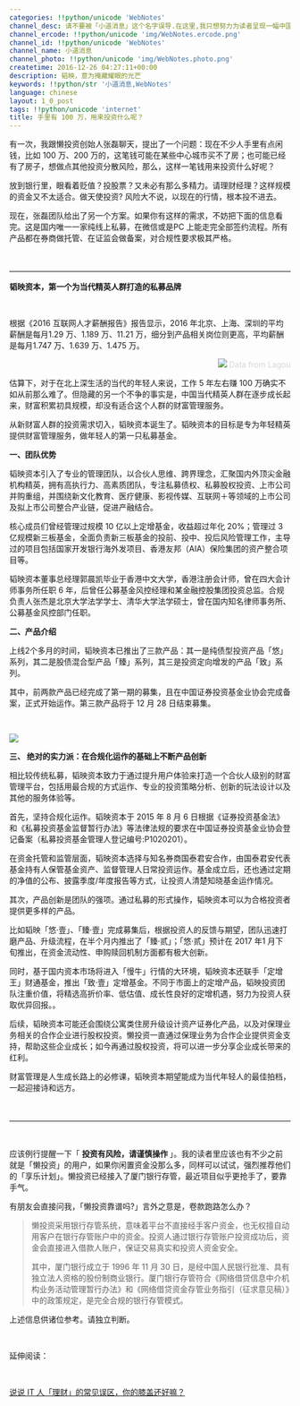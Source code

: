 ```yaml
---
categories: !!python/unicode 'WebNotes'
channel_desc: 请不要被「小道消息」这个名字误导.在这里,我只想努力为读者呈现一幅中国互联网的清明上河图.
channel_ercode: !!python/unicode 'img/WebNotes.ercode.png'
channel_id: !!python/unicode 'WebNotes'
channel_name: 小道消息
channel_photo: !!python/unicode 'img/WebNotes.photo.png'
createtime: 2016-12-26 04:27:11+00:00
description: 韬映，意为掩藏耀眼的光芒
keywords: !!python/str '小道消息,WebNotes'
language: chinese
layout: 1_0_post
tags: !!python/unicode 'internet'
title: 手里有 100 万，用来投资什么呢？
---
```

<div class="rich_media_content" id="js_content">
<p>
         有一次，我跟懒投资创始人张磊聊天，提出了一个问题：现在不少人手里有点闲钱，比如 100 万、200 万的，这笔钱可能在某些中心城市买不了房；也可能已经有了房子，想做点其他投资分散风险，那么，这样一笔钱用来投资什么好呢？
        </p>
<p>
</p>
<p>
         放到银行里，眼看着贬值？投股票？又未必有那么多精力。请理财经理？这样规模的资金又不太适合。做天使投资? 风险大不说，以现在的行情，根本投不进去。
        </p>
<p>
</p>
<p>
         现在，张磊团队给出了另一个方案。如果你有这样的需求，不妨把下面的信息看完。这是国内唯一一家纯线上私募，在微信或是PC 上能走完全部签约流程。所有产品都在券商做托管、在证监会做备案，对合规性要求极其严格。
        </p>
<p>
<br/>
</p>
<hr style="font-family: Lato, Helvetica, Arial, freesans, clean, sans-serif; border-right-width: 0px; border-bottom-width: 0px; border-left-width: 0px; border-top-style: solid; border-top-color: rgb(234, 234, 234); height: 1px; margin-top: 1em; margin-bottom: 1em; color: rgb(51, 51, 51); font-size: 16px; white-space: normal;"/>
<p style="text-align: left;">
<strong>
          韬映资本，第一个为当代精英人群打造的私募品牌
         </strong>
</p>
<p>
<strong>
<br/>
</strong>
</p>
<p>
         根据《2016 互联网人才薪酬报告》报告显示，2016 年北京、上海、深圳的平均薪酬是每月1.29 万、1.189 万、11.21 万，细分到产品相关岗位则更高，平均薪酬是每月1.747 万、1.639 万、1.475 万。
        </p>
<p>
</p>
<p style="text-align: right;">
<img data-ratio="0.5841121495327103" data-s="300,640" data-src="" data-type="png" data-w="856" src="{{ '/img/ow5rEn8QGlEG8u3xAfP5TuLxA96PciaDblVSkwD8dzM9jSVHHkWhYgGn2dUbr1G681m1BeYPVTeqIOYibz9ibLs6w.png' | prepend: site.img | replace: '//','/' }}"/>
<span style="color: rgb(214, 214, 214);">
           Data from Lagou
          </span>
</p>
<p>
</p>
<p>
         估算下，对于在北上深生活的当代的年轻人来说，工作 5 年左右赚 100 万确实不如从前那么难了。但隐藏的另一个不争的事实是，中国当代精英人群在逐步成长起来，财富积累初具规模，却没有适合这个人群的财富管理服务。
        </p>
<p>
</p>
<p>
         从新财富人群的投资需求切入，韬映资本诞生了。韬映资本的目标是专为年轻精英提供财富管理服务，做年轻人的第一只私募基金。
        </p>
<p>
</p>
<p>
<strong>
          一、团队优势
         </strong>
</p>
<p>
</p>
<p>
         韬映资本引入了专业的管理团队，以合伙人思维、跨界理念，汇聚国内外顶尖金融机构精英，拥有高执行力、高素质团队，专注私募债权、私募股权投资、上市公司并购重组，并围绕新文化教育、医疗健康、影视传媒、互联网＋等领域的上市公司及拟上市公司整合产业链，促进产融结合。
        </p>
<p>
</p>
<p>
         核心成员们曾经管理过规模 10 亿以上定增基金，收益超过年化 20%；管理过 3 亿规模新三板基金，全面负责新三板基金的投前、投中、投后风险管理工作，主导过的项目包括国家开发银行海外发项目、香港友邦（AIA）保险集团的资产整合项目等。
        </p>
<p>
</p>
<p>
         韬映资本董事总经理郭晨凯毕业于香港中文大学，香港注册会计师，曾在四大会计师事务所任职 6 年，后曾任公募基金风控经理和某金融控股集团投资总监。合规负责人张杰是北京大学法学学士、清华大学法学硕士，曾在国内知名律师事务所、公募基金风控部门任职。
        </p>
<p>
</p>
<p>
<strong>
          二、产品介绍
         </strong>
</p>
<p>
</p>
<p>
         上线2个多月的时间，韬映资本已推出了三款产品：其一是纯债型投资产品「悠」系列，其二是股债混合型产品「臻」系列，其三是投资定向增发的产品「致」系列。
        </p>
<p>
</p>
<p>
         其中，前两款产品已经完成了第一期的募集，且在中国证券投资基金业协会完成备案，正式开始运作。第三款产品将于 12 月 28 日结束募集。
        </p>
<p>
<br/>
</p>
<p>
<img data-ratio="0.4177777777777778" data-s="300,640" data-src="" data-type="png" data-w="900" src="{{ '/img/ow5rEn8QGlEG8u3xAfP5TuLxA96PciaDbRaP2zrnudibSXiaDZO5ppEcGoAXQjDIYYuVA99ss6T81jRsapUpDric9g.png' | prepend: site.img | replace: '//','/' }}"/>
<br/>
</p>
<p>
</p>
<p>
<strong>
          三、 绝对的实力派：在合规化运作的基础上不断产品创新
         </strong>
</p>
<p>
</p>
<p>
         相比较传统私募，韬映资本致力于通过提升用户体验来打造一个合伙人级别的财富管理平台，包括用最合规的方式运作、专业的投资策略分析、创新的玩法设计以及其他的服务体验等。
        </p>
<p>
</p>
<p>
         首先，坚持合规化运作。韬映资本于 2015 年 8 月 6 日根据《证券投资基金法》和《私募投资基金监督暂行办法》等法律法规的要求在中国证券投资基金业协会登记备案（私募投资基金管理人登记编号:P1020201）。
        </p>
<p>
</p>
<p>
         在资金托管和监管层面，韬映资本选择与知名券商国泰君安合作，由国泰君安代表基金持有人保管基金资产、监督管理人日常投资运作。基金成立后，还也通过定期的净值的公布、披露季度/年度报告等方式，让投资人清楚知晓基金运作情况。
        </p>
<p>
<span style="font-family:Helvetica">
</span>
</p>
<p>
         其次，产品创新是团队的强项。通过私募的形式操作，韬映资本可以为合格投资者提供更多样的产品。
        </p>
<p>
</p>
<p>
         比如韬映「悠·壹」、「臻·壹」完成募集后，根据投资人的反馈与期望，团队迅速打磨产品、升级流程，在半个月内推出了「臻·贰」；「悠·贰」预计在 2017 年1 月下旬推出，在资金流动性、申购赎回机制方面都有极大创新。
        </p>
<p>
</p>
<p>
         同时，基于国内资本市场将进入「慢牛」行情的大环境，韬映资本还联手「定增王」财通基金，推出「致·壹」定增基金。不同于市面上的定增产品，韬映投资团队注重价值，将精选高折价率、低估值、成长性良好的定增机遇，努力为投资人获取优异回报。。
        </p>
<p>
</p>
<p>
         后续，韬映资本可能还会围绕公寓类住房升级设计资产证券化产品，以及对保理业务相关的合作企业进行股权投资。懒投资一直通过保理业务为合作企业提供资金支持，帮助这些企业成长；如今再通过股权投资，将可以进一步分享企业成长带来的红利。
        </p>
<p>
</p>
<p>
         财富管理是人生成长路上的必修课，韬映资本期望能成为当代年轻人的最佳拍档，一起迎接诗和远方。
        </p>
<p>
<br/>
</p>
<hr style="font-family: Lato, Helvetica, Arial, freesans, clean, sans-serif; border-right-width: 0px; border-bottom-width: 0px; border-left-width: 0px; border-top-style: solid; border-top-color: rgb(234, 234, 234); height: 1px; margin-top: 1em; margin-bottom: 1em; color: rgb(51, 51, 51); font-size: 16px; white-space: normal;"/>
<p>
<br/>
</p>
<p>
         应该例行提醒一下「
         <strong>
          投资有风险，请谨慎操作
         </strong>
         」。我的读者里应该也有不少之前就是「懒投资」的用户，如果你闲置资金没那么多，同样可以试试，强烈推荐他们的「享乐计划」。懒投资已经接入了厦门银行存管，最近项目似乎更抢手了，要靠手气。
        </p>
<p>
</p>
<p>
         有朋友会直接问我，「懒投资靠谱吗?」言外之意是，卷款跑路怎么办？
        </p>
<p>
</p>
<blockquote>
<p>
          懒投资采用银行存管系统，意味着平台不直接经手客户资金，也无权擅自动用客户在银行存管账户中的资金。投资人通过银行存管账户投资成功后，资金会直接进入借款人账户，保证交易真实和投资人资金安全。
         </p>
<p>
</p>
<p>
          其中，厦门银行成立于 1996 年 11 月 30 日，是经中国人民银行批准、具有独立法人资格的股份制商业银行。厦门银行存管符合《网络借贷信息中介机构业务活动管理暂行办法》和《网络借贷资金存管业务指引（征求意见稿）》中的政策规定，是完全合规的银行存管模式。
         </p>
</blockquote>
<p>
</p>
<p>
         上述信息供诸位参考。请独立判断。
        </p>
<p>
<br/>
</p>
<p>
         延伸阅读：
        </p>
<p>
<br/>
</p>
<p>
<a data_ue_src="http://mp.weixin.qq.com/s?__biz=MjM5ODIyMTE0MA==&amp;mid=204662285&amp;idx=1&amp;sn=663219e087a025b326e6f4ef7a10e228&amp;scene=21#wechat_redirect" href="http://mp.weixin.qq.com/s?__biz=MjM5ODIyMTE0MA==&amp;mid=204662285&amp;idx=1&amp;sn=663219e087a025b326e6f4ef7a10e228&amp;scene=21#wechat_redirect" target="_blank">
          说说 IT 人「理财」的常见误区，你的膝盖还好嘛？
         </a>
<br/>
</p>
</div>